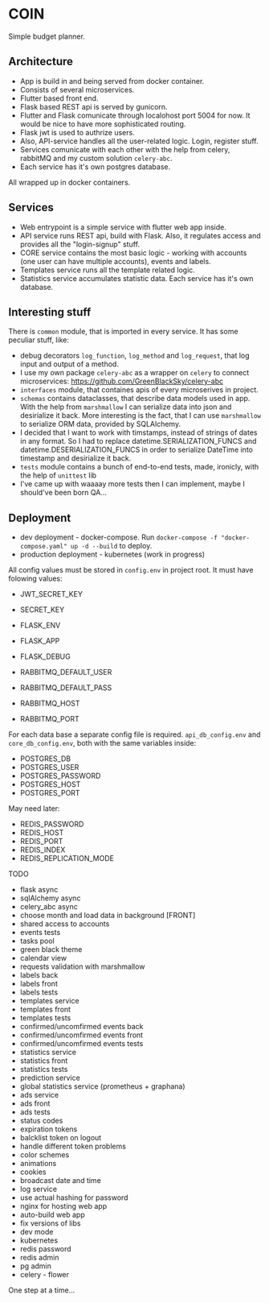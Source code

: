 # COIN
Simple budget planner.

## Architecture
* App is build in and being served from docker container.
* Consists of several microservices.
* Flutter based front end.
* Flask based REST api is served by gunicorn.
* Flutter and Flask comunicate through localohost port 5004 for now. It would be nice to have more sophisticated routing.
* Flask jwt is used to authrize users.
* Also, API-service handles all the user-related logic. Login, register stuff.
* Services comunicate with each other with the help from celery, rabbitMQ and my custom solution `celery-abc`.
* Each service has it's own postgres database.

All wrapped up in docker containers.

## Services
* Web entrypoint is a simple service with flutter web app inside.
* API service runs REST api, build with Flask. Also, it regulates access and provides all the "login-signup" stuff.
* CORE service contains the most basic logic - working with accounts (one user can have multiple accounts), events and labels.
* Templates service runs all the template related logic.
* Statistics service accumulates statistic data.
Each service has it's own database. 

## Interesting stuff
There is `common` module, that is imported in every service. It has some peculiar stuff, like:
* debug decorators `log_function`, `log_method` and `log_request`, that log input and output of a method.
* I use my own package `celery-abc` as a wrapper on `celery` to connect microservices: https://github.com/GreenBlackSky/celery-abc
* `interfaces` module, that containes apis of every microserives in project.
* `schemas` contains dataclasses, that describe data models used in app. With the help from `marshmallow` I can serialize data into json and desirialize it back. More interesting is the fact, that I can use `marshmallow` to serialize ORM data, provided by SQLAlchemy.
* I decided that I want to work with timstamps, instead of strings of dates in any format. So I had to replace datetime.SERIALIZATION_FUNCS and datetime.DESERIALIZATION_FUNCS in order to serialize DateTime into timestamp and desirialize it back.
* `tests` module contains a bunch of end-to-end tests, made, ironicly, with the help of `unittest` lib
* I've came up with waaaay more tests then I can implement, maybe I should've been born QA...

## Deployment
* dev deployment - docker-compose. Run `docker-compose -f "docker-compose.yaml" up -d --build` to deploy.
* production deployment - kubernetes (work in progress)

All config values must be stored in `config.env` in project root. It must have folowing values:

* JWT_SECRET_KEY
* SECRET_KEY
* FLASK_ENV
* FLASK_APP
* FLASK_DEBUG

* RABBITMQ_DEFAULT_USER
* RABBITMQ_DEFAULT_PASS
* RABBITMQ_HOST
* RABBITMQ_PORT

For each data base a separate config file is required.
`api_db_config.env` and `core_db_config.env`, both with the same variables inside:

* POSTGRES_DB
* POSTGRES_USER
* POSTGRES_PASSWORD
* POSTGRES_HOST
* POSTGRES_PORT

May need later:

* REDIS_PASSWORD
* REDIS_HOST
* REDIS_PORT
* REDIS_INDEX
* REDIS_REPLICATION_MODE

TODO
* flask async
* sqlAlchemy async
* celery_abc async
* choose month and load data in background [FRONT]
* shared access to accounts
* events tests
* tasks pool
* green black theme
* calendar view
* requests validation with marshmallow
* labels back
* labels front
* labels tests
* templates service
* templates front
* templates tests
* confirmed/uncomfirmed events back
* confirmed/uncomfirmed events front
* confirmed/uncomfirmed events tests
* statistics service
* statistics front
* statistics tests
* prediction service
* global statistics service (prometheus + graphana)
* ads service
* ads front
* ads tests
* status codes
* expiration tokens
* balcklist token on logout
* handle different token problems
* color schemes
* animations
* cookies
* broadcast date and time
* log service 
* use actual hashing for password
* nginx for hosting web app
* auto-build web app
* fix versions of libs
* dev mode
* kubernetes
* redis password
* redis admin
* pg admin
* celery - flower

One step at a time...